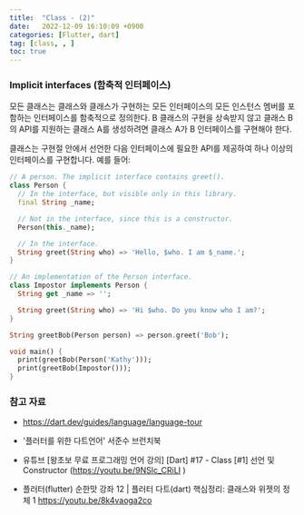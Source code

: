 ```yaml
---
title:  "Class - (2)"  
date:   2022-12-09 16:10:09 +0900
categories: [Flutter, dart]
tag: [class, , ]
toc: true
---
```


### Implicit interfaces (함축적 인터페이스)

모든 클래스는 클래스와 클래스가 구현하는 모든 인터페이스의 모든 인스턴스 멤버를 포함하는 인터페이스를 함축적으로 정의한다. B 클래스의 구현을 상속받지 않고 클래스 B의 API를 지원하는 클래스 A를 생성하려면 클래스 A가 B 인터페이스를 구현해야 한다.

클래스는 구현절 안에서 선언한 다음 인터페이스에 필요한 API를 제공하여 하나 이상의 인터페이스를 구현합니다. 예를 들어:

``` dart
// A person. The implicit interface contains greet().
class Person {
  // In the interface, but visible only in this library.
  final String _name;

  // Not in the interface, since this is a constructor.
  Person(this._name);

  // In the interface.
  String greet(String who) => 'Hello, $who. I am $_name.';
}

// An implementation of the Person interface.
class Impostor implements Person {
  String get _name => '';

  String greet(String who) => 'Hi $who. Do you know who I am?';
}

String greetBob(Person person) => person.greet('Bob');

void main() {
  print(greetBob(Person('Kathy')));
  print(greetBob(Impostor()));
}

```


### 참고 자료

- https://dart.dev/guides/language/language-tour 

-  '플러터를 위한 다트언어'  서준수    브런치북
-  유튜브 [왕초보 무료 프로그래밍 언어 강의] [Dart] #17 - Class [#1] 선언 및 Constructor (https://youtu.be/9NSlc_CRiLI )
-  플러터(flutter) 순한맛 강좌 12 | 플러터 다트(dart) 핵심정리: 클래스와 위젯의 정체 1   https://youtu.be/8k4vaoga2co